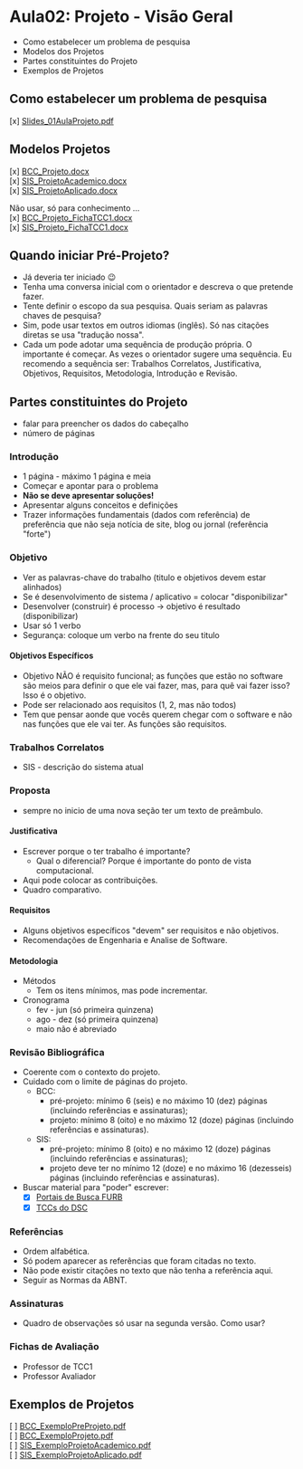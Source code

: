 # Aula02: Projeto - Visão Geral

- Como estabelecer um problema de pesquisa  
- Modelos dos Projetos  
- Partes constituintes do Projeto  
- Exemplos de Projetos  

## Como estabelecer um problema de pesquisa

[x] [Slides_01AulaProjeto.pdf](Material/Slides_01AulaProjeto.pdf "Slides_01AulaProjeto.pdf")  

## Modelos Projetos

[x] [BCC_Projeto.docx](Material/BCC_Projeto.docx "BCC_Projeto.docx")  
[x] [SIS_ProjetoAcademico.docx](Material/SIS_ProjetoAcademico.docx "SIS_ProjetoAcademico.docx")  
[x] [SIS_ProjetoAplicado.docx](Material/SIS_ProjetoAplicado.docx "SIS_ProjetoAplicado.docx")  

Não usar, só para conhecimento ...  
[x] [BCC_Projeto_FichaTCC1.docx](Material/BCC_Projeto_FichaTCC1.docx "BCC_Projeto_FichaTCC1.docx")  
[x] [SIS_Projeto_FichaTCC1.docx](Material/SIS_Projeto_FichaTCC1.docx "SIS_Projeto_FichaTCC1.docx")  

## Quando iniciar Pré-Projeto?

- Já deveria ter iniciado 😉  
- Tenha uma conversa inicial com o orientador e descreva o que pretende fazer.  
- Tente definir o escopo da sua pesquisa. Quais seriam as palavras chaves de pesquisa?  
- Sim, pode usar textos em outros idiomas (inglês). Só nas citações diretas se usa "tradução nossa".  
- Cada um pode adotar uma sequência de produção própria. O importante é começar. As vezes o orientador sugere uma sequência. Eu recomendo a sequência ser: Trabalhos Correlatos, Justificativa, Objetivos, Requisitos, Metodologia, Introdução e Revisão.  

## Partes constituintes do Projeto

- falar para preencher os dados do cabeçalho  
- número de páginas  

### Introdução

- 1 página - máximo 1 página e meia  
- Começar e apontar para o problema  
- **Não se deve apresentar soluções!**  
- Apresentar alguns conceitos e definições  
- Trazer informações fundamentais (dados com referência) de preferência que não seja notícia de site, blog ou jornal (referência "forte")  

### Objetivo

- Ver as palavras-chave do trabalho (titulo e objetivos devem estar alinhados)  
- Se é desenvolvimento de sistema / aplicativo = colocar "disponibilizar"  
- Desenvolver (construir) é processo -> objetivo é resultado (disponibilizar)  
- Usar só 1 verbo  
- Segurança: coloque um verbo na frente do seu titulo  

#### Objetivos Específicos

- Objetivo NÃO é requisito funcional; as funções que estão no software são meios para definir o que ele vai fazer, mas, para quê vai fazer isso? Isso é o objetivo.  
- Pode ser relacionado aos requisitos (1, 2, mas não todos)
- Tem que pensar aonde que vocês querem chegar com o software e não nas funções que ele vai ter. As funções são requisitos.

### Trabalhos Correlatos

- SIS - descrição do sistema atual  

### Proposta

- sempre no inicio de uma nova seção ter um texto de preâmbulo.  

#### Justificativa

- Escrever porque o ter trabalho é importante?  
  - Qual o diferencial? Porque é importante do ponto de vista computacional.  
- Aqui pode colocar as contribuições.  
- Quadro comparativo.  

#### Requisitos

- Alguns objetivos específicos "devem" ser requisitos e não objetivos.  
- Recomendações de Engenharia e Analise de Software.  

#### Metodologia

- Métodos  
  - Tem os itens mínimos, mas pode incrementar.  
- Cronograma  
  - fev - jun (só primeira quinzena)  
  - ago - dez (só primeira quinzena)  
  - maio não é abreviado  

### Revisão Bibliográfica

- Coerente com o contexto do projeto.  
- Cuidado com o limite de páginas do projeto.  
  - BCC:  
    - pré-projeto: mínimo 6 (seis) e no máximo 10 (dez) páginas (incluindo referências e assinaturas);  
    - projeto: mínimo 8 (oito) e no máximo 12 (doze) páginas (incluindo referências e assinaturas).  
  - SIS:
    - pré-projeto: mínimo 8 (oito) e no máximo 12 (doze) páginas (incluindo referências e assinaturas);  
    - projeto deve ter no mínimo 12 (doze) e no máximo 16 (dezesseis) páginas (incluindo referências e assinaturas).  
- Buscar material para "poder" escrever:
  - [x] [Portais de Busca FURB](<https://www.furb.br/web/4570/servicos/biblioteca/portais-de-busca> "Portais de Busca FURB")  
  - [x] [TCCs do DSC](<http://dsc.inf.furb.br/tcc/index.php?cd=3> "TCCs do DSC")  

### Referências

- Ordem alfabética.  
- Só podem aparecer as referências que foram citadas no texto.  
- Não pode existir citações no texto que não tenha a referência aqui.  
- Seguir as Normas da ABNT.  

### Assinaturas

- Quadro de observações só usar na segunda versão. Como usar?  

### Fichas de Avaliação

- Professor de TCC1  
- Professor Avaliador  

## Exemplos de Projetos

[ ] [BCC_ExemploPreProjeto.pdf]( "BCC_ExemploPreProjeto.pdf")  
[ ] [BCC_ExemploProjeto.pdf]( "BCC_ExemploProjeto.pdf")  
[ ] [SIS_ExemploProjetoAcademico.pdf]( "SIS_ExemploProjetoAcademico.pdf")  
[ ] [SIS_ExemploProjetoAplicado.pdf]( "SIS_ExemploProjetoAplicado.pdf")  
